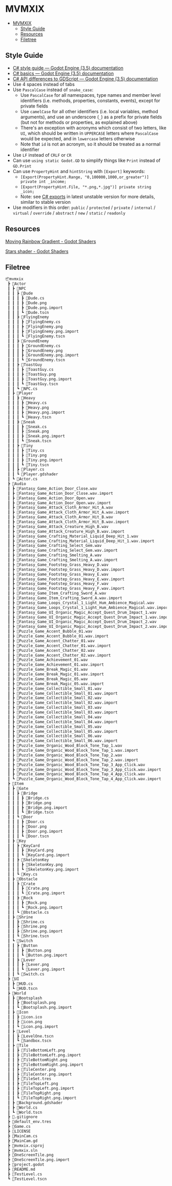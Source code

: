 # MVMXIX

- [MVMXIX](#mvmxix)
  - [Style Guide](#style-guide)
  - [Resources](#resources)
  - [Filetree](#filetree)

## Style Guide

- [C# style guide — Godot Engine (3.5) documentation](https://docs.godotengine.org/en/3.5/tutorials/scripting/c_sharp/c_sharp_style_guide.html)
- [C# basics — Godot Engine (3.5) documentation](https://docs.godotengine.org/en/3.5/tutorials/scripting/c_sharp/c_sharp_basics.html)
- [C# API differences to GDScript — Godot Engine (3.5) documentation](https://docs.godotengine.org/en/3.5/tutorials/scripting/c_sharp/c_sharp_differences.html)
- Use 4 spaces instead of tabs
- Use `PascalCase` instead of `snake_case`:
  - Use `PascalCase` for all namespaces, type names and member level identifiers (i.e. methods, properties, constants, events), except for private fields
  - Use `camelCase` for all other identifiers (i.e. local variables, method arguments), and use an underscore (`_`) as a prefix for private fields (but not for methods or properties, as explained above)
  - There's an exception with acronyms which consist of two letters, like `UI`, which should be written in `UPPERCASE` letters where `PascalCase` would be expected, and in `lowercase` letters otherwise
  - Note that `id` is not an acronym, so it should be treated as a normal identifier
- Use `LF` instead of `CRLF` or `CR`
- Can use `using static Godot.GD` to simplify things like `Print` instead of `GD.Print`
- Can use `PropertyHint` and `hintString` with `[Export]` keywords:
  - `[Export(PropertyHint.Range, "0,100000,1000,or_greater")] private int _income;`
  - `[Export(PropertyHint.File, "*.png,*.jpg")] private string _icon;`
  - Note: see [C# exports](https://docs.godotengine.org/en/latest/tutorials/scripting/c_sharp/c_sharp_exports.html) in latest unstable version for more details, similar to stable version
- Use modifiers in this order: `public` / `protected` / `private` / `internal` / `virtual` / `override` / `abstract` / `new` / `static` / `readonly`

## Resources

[Moving Rainbow Gradient - Godot Shaders](https://godotshaders.com/shader/moving-rainbow-gradient/)

[Stars shader - Godot Shaders](https://godotshaders.com/shader/stars-shader/)

## Filetree

```txt
📦mvmxix
 ┣ 📂Actor
 ┃ ┣ 📂NPC
 ┃ ┃ ┣ 📂Dude
 ┃ ┃ ┃ ┣ 📜Dude.cs
 ┃ ┃ ┃ ┣ 📜Dude.png
 ┃ ┃ ┃ ┣ 📜Dude.png.import
 ┃ ┃ ┃ ┗ 📜Dude.tscn
 ┃ ┃ ┣ 📂FlyingEnemy
 ┃ ┃ ┃ ┣ 📜FlyingEnemy.cs
 ┃ ┃ ┃ ┣ 📜FlyingEnemy.png
 ┃ ┃ ┃ ┣ 📜FlyingEnemy.png.import
 ┃ ┃ ┃ ┗ 📜FlyingEnemy.tscn
 ┃ ┃ ┣ 📂GroundEnemy
 ┃ ┃ ┃ ┣ 📜GroundEnemy.cs
 ┃ ┃ ┃ ┣ 📜GroundEnemy.png
 ┃ ┃ ┃ ┣ 📜GroundEnemy.png.import
 ┃ ┃ ┃ ┗ 📜GroundEnemy.tscn
 ┃ ┃ ┣ 📂ToastGuy
 ┃ ┃ ┃ ┣ 📜ToastGuy.cs
 ┃ ┃ ┃ ┣ 📜ToastGuy.png
 ┃ ┃ ┃ ┣ 📜ToastGuy.png.import
 ┃ ┃ ┃ ┗ 📜ToastGuy.tscn
 ┃ ┃ ┗ 📜NPC.cs
 ┃ ┣ 📂Player
 ┃ ┃ ┣ 📂Heavy
 ┃ ┃ ┃ ┣ 📜Heavy.cs
 ┃ ┃ ┃ ┣ 📜Heavy.png
 ┃ ┃ ┃ ┣ 📜Heavy.png.import
 ┃ ┃ ┃ ┗ 📜Heavy.tscn
 ┃ ┃ ┣ 📂Sneak
 ┃ ┃ ┃ ┣ 📜Sneak.cs
 ┃ ┃ ┃ ┣ 📜Sneak.png
 ┃ ┃ ┃ ┣ 📜Sneak.png.import
 ┃ ┃ ┃ ┗ 📜Sneak.tscn
 ┃ ┃ ┣ 📂Tiny
 ┃ ┃ ┃ ┣ 📜Tiny.cs
 ┃ ┃ ┃ ┣ 📜Tiny.png
 ┃ ┃ ┃ ┣ 📜Tiny.png.import
 ┃ ┃ ┃ ┗ 📜Tiny.tscn
 ┃ ┃ ┣ 📜Player.cs
 ┃ ┃ ┗ 📜Player.gdshader
 ┃ ┗ 📜Actor.cs
 ┣ 📂Audio
 ┃ ┣ 📜Fantasy_Game_Action_Door_Close.wav
 ┃ ┣ 📜Fantasy_Game_Action_Door_Close.wav.import
 ┃ ┣ 📜Fantasy_Game_Action_Door_Open.wav
 ┃ ┣ 📜Fantasy_Game_Action_Door_Open.wav.import
 ┃ ┣ 📜Fantasy_Game_Attack_Cloth_Armor_Hit_A.wav
 ┃ ┣ 📜Fantasy_Game_Attack_Cloth_Armor_Hit_A.wav.import
 ┃ ┣ 📜Fantasy_Game_Attack_Cloth_Armor_Hit_B.wav
 ┃ ┣ 📜Fantasy_Game_Attack_Cloth_Armor_Hit_B.wav.import
 ┃ ┣ 📜Fantasy_Game_Attack_Creature_High_B.wav
 ┃ ┣ 📜Fantasy_Game_Attack_Creature_High_B.wav.import
 ┃ ┣ 📜Fantasy_Game_Crafting_Material_Liquid_Deep_Hit_1.wav
 ┃ ┣ 📜Fantasy_Game_Crafting_Material_Liquid_Deep_Hit_1.wav.import
 ┃ ┣ 📜Fantasy_Game_Crafting_Select_Gem.wav
 ┃ ┣ 📜Fantasy_Game_Crafting_Select_Gem.wav.import
 ┃ ┣ 📜Fantasy_Game_Crafting_Smelting_A.wav
 ┃ ┣ 📜Fantasy_Game_Crafting_Smelting_A.wav.import
 ┃ ┣ 📜Fantasy_Game_Footstep_Grass_Heavy_D.wav
 ┃ ┣ 📜Fantasy_Game_Footstep_Grass_Heavy_D.wav.import
 ┃ ┣ 📜Fantasy_Game_Footstep_Grass_Heavy_E.wav
 ┃ ┣ 📜Fantasy_Game_Footstep_Grass_Heavy_E.wav.import
 ┃ ┣ 📜Fantasy_Game_Footstep_Grass_Heavy_F.wav
 ┃ ┣ 📜Fantasy_Game_Footstep_Grass_Heavy_F.wav.import
 ┃ ┣ 📜Fantasy_Game_Item_Crafting_Sword_A.wav
 ┃ ┣ 📜Fantasy_Game_Item_Crafting_Sword_A.wav.import
 ┃ ┣ 📜Fantasy_Game_Loops_Crystal_1_Light_Hum_Ambience_Magical.wav
 ┃ ┣ 📜Fantasy_Game_Loops_Crystal_1_Light_Hum_Ambience_Magical.wav.import
 ┃ ┣ 📜Fantasy_Game_UI_Organic_Magic_Accept_Quest_Drum_Impact_1.wav
 ┃ ┣ 📜Fantasy_Game_UI_Organic_Magic_Accept_Quest_Drum_Impact_1.wav.import
 ┃ ┣ 📜Fantasy_Game_UI_Organic_Magic_Accept_Quest_Drum_Impact_2.wav
 ┃ ┣ 📜Fantasy_Game_UI_Organic_Magic_Accept_Quest_Drum_Impact_2.wav.import
 ┃ ┣ 📜Puzzle_Game_Accent_Bubble_01.wav
 ┃ ┣ 📜Puzzle_Game_Accent_Bubble_01.wav.import
 ┃ ┣ 📜Puzzle_Game_Accent_Chatter_01.wav
 ┃ ┣ 📜Puzzle_Game_Accent_Chatter_01.wav.import
 ┃ ┣ 📜Puzzle_Game_Accent_Chatter_02.wav
 ┃ ┣ 📜Puzzle_Game_Accent_Chatter_02.wav.import
 ┃ ┣ 📜Puzzle_Game_Achievement_01.wav
 ┃ ┣ 📜Puzzle_Game_Achievement_01.wav.import
 ┃ ┣ 📜Puzzle_Game_Break_Magic_01.wav
 ┃ ┣ 📜Puzzle_Game_Break_Magic_01.wav.import
 ┃ ┣ 📜Puzzle_Game_Break_Magic_05.wav
 ┃ ┣ 📜Puzzle_Game_Break_Magic_05.wav.import
 ┃ ┣ 📜Puzzle_Game_Collectible_Small_01.wav
 ┃ ┣ 📜Puzzle_Game_Collectible_Small_01.wav.import
 ┃ ┣ 📜Puzzle_Game_Collectible_Small_02.wav
 ┃ ┣ 📜Puzzle_Game_Collectible_Small_02.wav.import
 ┃ ┣ 📜Puzzle_Game_Collectible_Small_03.wav
 ┃ ┣ 📜Puzzle_Game_Collectible_Small_03.wav.import
 ┃ ┣ 📜Puzzle_Game_Collectible_Small_04.wav
 ┃ ┣ 📜Puzzle_Game_Collectible_Small_04.wav.import
 ┃ ┣ 📜Puzzle_Game_Collectible_Small_05.wav
 ┃ ┣ 📜Puzzle_Game_Collectible_Small_05.wav.import
 ┃ ┣ 📜Puzzle_Game_Collectible_Small_06.wav
 ┃ ┣ 📜Puzzle_Game_Collectible_Small_06.wav.import
 ┃ ┣ 📜Puzzle_Game_Organic_Wood_Block_Tone_Tap_1.wav
 ┃ ┣ 📜Puzzle_Game_Organic_Wood_Block_Tone_Tap_1.wav.import
 ┃ ┣ 📜Puzzle_Game_Organic_Wood_Block_Tone_Tap_2.wav
 ┃ ┣ 📜Puzzle_Game_Organic_Wood_Block_Tone_Tap_2.wav.import
 ┃ ┣ 📜Puzzle_Game_Organic_Wood_Block_Tone_Tap_3_App_Click.wav
 ┃ ┣ 📜Puzzle_Game_Organic_Wood_Block_Tone_Tap_3_App_Click.wav.import
 ┃ ┣ 📜Puzzle_Game_Organic_Wood_Block_Tone_Tap_4_App_Click.wav
 ┃ ┗ 📜Puzzle_Game_Organic_Wood_Block_Tone_Tap_4_App_Click.wav.import
 ┣ 📂Item
 ┃ ┣ 📂Gate
 ┃ ┃ ┣ 📂Bridge
 ┃ ┃ ┃ ┣ 📜Bridge.cs
 ┃ ┃ ┃ ┣ 📜Bridge.png
 ┃ ┃ ┃ ┣ 📜Bridge.png.import
 ┃ ┃ ┃ ┗ 📜Bridge.tscn
 ┃ ┃ ┗ 📂Door
 ┃ ┃ ┃ ┣ 📜Door.cs
 ┃ ┃ ┃ ┣ 📜Door.png
 ┃ ┃ ┃ ┣ 📜Door.png.import
 ┃ ┃ ┃ ┗ 📜Door.tscn
 ┃ ┣ 📂Key
 ┃ ┃ ┣ 📂KeyCard
 ┃ ┃ ┃ ┣ 📜KeyCard.png
 ┃ ┃ ┃ ┗ 📜KeyCard.png.import
 ┃ ┃ ┣ 📂SkeletonKey
 ┃ ┃ ┃ ┣ 📜SkeletonKey.png
 ┃ ┃ ┃ ┗ 📜SkeletonKey.png.import
 ┃ ┃ ┗ 📜Key.cs
 ┃ ┣ 📂Obstacle
 ┃ ┃ ┣ 📂Crate
 ┃ ┃ ┃ ┣ 📜Crate.png
 ┃ ┃ ┃ ┗ 📜Crate.png.import
 ┃ ┃ ┣ 📂Rock
 ┃ ┃ ┃ ┣ 📜Rock.png
 ┃ ┃ ┃ ┗ 📜Rock.png.import
 ┃ ┃ ┗ 📜Obstacle.cs
 ┃ ┣ 📂Shrine
 ┃ ┃ ┣ 📜Shrine.cs
 ┃ ┃ ┣ 📜Shrine.png
 ┃ ┃ ┣ 📜Shrine.png.import
 ┃ ┃ ┗ 📜Shrine.tscn
 ┃ ┗ 📂Switch
 ┃ ┃ ┣ 📂Button
 ┃ ┃ ┃ ┣ 📜Button.png
 ┃ ┃ ┃ ┗ 📜Button.png.import
 ┃ ┃ ┣ 📂Lever
 ┃ ┃ ┃ ┣ 📜Lever.png
 ┃ ┃ ┃ ┗ 📜Lever.png.import
 ┃ ┃ ┗ 📜Switch.cs
 ┣ 📂UI
 ┃ ┣ 📜HUD.cs
 ┃ ┗ 📜HUD.tscn
 ┣ 📂World
 ┃ ┣ 📂Bootsplash
 ┃ ┃ ┣ 📜Bootsplash.png
 ┃ ┃ ┗ 📜Bootsplash.png.import
 ┃ ┣ 📂Icon
 ┃ ┃ ┣ 📜icon.ico
 ┃ ┃ ┣ 📜icon.png
 ┃ ┃ ┗ 📜icon.png.import
 ┃ ┣ 📂Level
 ┃ ┃ ┣ 📜LevelOne.tscn
 ┃ ┃ ┗ 📜Sandbox.tscn
 ┃ ┣ 📂Tile
 ┃ ┃ ┣ 📜TileBottomLeft.png
 ┃ ┃ ┣ 📜TileBottomLeft.png.import
 ┃ ┃ ┣ 📜TileBottomRight.png
 ┃ ┃ ┣ 📜TileBottomRight.png.import
 ┃ ┃ ┣ 📜TileCenter.png
 ┃ ┃ ┣ 📜TileCenter.png.import
 ┃ ┃ ┣ 📜TileSet.tres
 ┃ ┃ ┣ 📜TileTopLeft.png
 ┃ ┃ ┣ 📜TileTopLeft.png.import
 ┃ ┃ ┣ 📜TileTopRight.png
 ┃ ┃ ┗ 📜TileTopRight.png.import
 ┃ ┣ 📜Background.gdshader
 ┃ ┣ 📜World.cs
 ┃ ┗ 📜World.tscn
 ┣ 📜.gitignore
 ┣ 📜default_env.tres
 ┣ 📜Game.cs
 ┣ 📜LICENSE
 ┣ 📜MainCam.cs
 ┣ 📜MainCam.gd
 ┣ 📜mvmxix.csproj
 ┣ 📜mvmxix.sln
 ┣ 📜OneScreenTile.png
 ┣ 📜OneScreenTile.png.import
 ┣ 📜project.godot
 ┣ 📜README.md
 ┣ 📜TestLevel.cs
 ┗ 📜TestLevel.tscn
```
